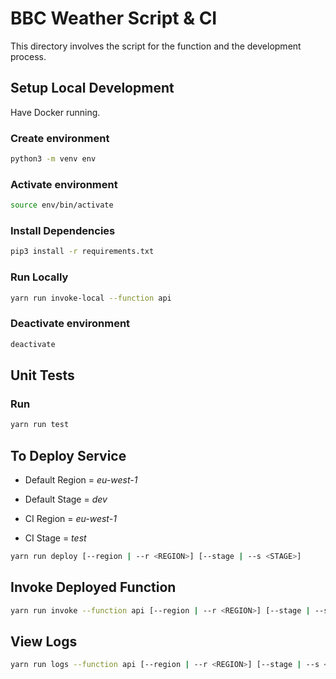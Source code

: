 # BBC Weather Script & CI
This directory involves the script for the function and the development process.

## Setup Local Development

Have Docker running.

### Create environment

```bash
python3 -m venv env
```

### Activate environment

```bash
source env/bin/activate
```

### Install Dependencies

```bash
pip3 install -r requirements.txt
```

### Run Locally

```bash
yarn run invoke-local --function api
```

### Deactivate environment

```bash
deactivate
```

## Unit Tests

### Run

```bash
yarn run test
```

## To Deploy Service

- Default Region = *eu-west-1*
- Default Stage = *dev*

- CI Region = *eu-west-1*
- CI Stage = *test*

```bash
yarn run deploy [--region | --r <REGION>] [--stage | --s <STAGE>]
```

## Invoke Deployed Function

```bash
yarn run invoke --function api [--region | --r <REGION>] [--stage | --s <STAGE>]
```

## View Logs

```bash
yarn run logs --function api [--region | --r <REGION>] [--stage | --s <STAGE>]
```
